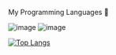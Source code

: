 My Programming Languages 🌌

![image](https://user-images.githubusercontent.com/69500496/131209993-a0dbb759-c372-480a-8900-b03b7d58ae87.png) ![image](https://user-images.githubusercontent.com/69500496/131209997-829afb9b-7eb6-4270-b11a-ea1aac2aea9b.png) 




[![Top Langs](https://github-readme-stats.vercel.app/api/top-langs/?username=Aztek71&layout=compact)](https://github.com/anuraghazra/github-readme-stats)
<style>
  background-color: transparent;
</style>
<!--
**Aztek71/Aztek71** is a ✨ _special_ ✨ repository because its `README.md` (this file) appears on your GitHub profile.

Here are some ideas to get you started:

- 🔭 I’m currently working on ...
- 🌱 I’m currently learning ...
- 👯 I’m looking to collaborate on ...
- 🤔 I’m looking for help with ...
- 💬 Ask me about ...
- 📫 How to reach me: ...
- 😄 Pronouns: ...
- ⚡ Fun fact: ...
-->
